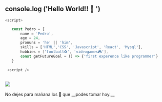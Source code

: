  ##  console.log ('Hello World!! 👋 ')
 
 ```js
 <script>
 
    const Pedro = {
        name = 'Pedro',
        age = 24,
        pronuns = 'he' || 'him',
        skills = ['HTML','CSS', 'Javascript', 'React', 'Mysql'],
        hobbies = ['football⚽', 'videogames🎮'], 
        const getFutureGoal = () => {'first experence like programmer'}
    }
    
  <script />
 
 ```
 
 <br>
 <img src="https://www.codewars.com/users/pedrojrb/badges/small" />
 <br>
 <br>
 No dejes para mañana los 🧉 que __podes tomar hoy.__
